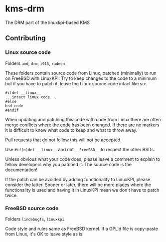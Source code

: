 # kms-drm
The DRM part of the linuxkpi-based KMS

## Contributing

### Linux source code
Folders `amd`, `drm`, `i915`, `radeon`

These folders contain source code from Linux, patched (minimally) to run on FreeBSD with LinuxKPI.
Try to keep changes to the code to a minimum but if you have to patch it, leave the Linux source code intact like so:

```
#ifdef __linux__
...intact linux code...
#else
bsd code
#endif
```

When updating and patching this code with code from Linux there are often merge conflicts where the code has been changed. If there are no markers it is difficult to know what code to keep and what to throw away.

Pull requests that do not follow this will not be accepted. 

Use `#if(n)def __linux__` and not `__FreeBSD__` to respect the other BSDs.

Unless obvious what your code does, please leave a comment to explain to fellow developers why you patched it. The source code is the documentation!

If the patch can be avoided by adding functionality to LinuxKPI, please consider the latter. Sooner or later, there will be more places where the functionality is used and having it in LinuxKPI mean we don't have to patch twice.

### FreeBSD source code
Folders `lindebugfs`, `linuxkpi`

Code style and rules same as FreeBSD kernel. If a GPL'd file is copy-paste from Linux, it's OK to leave style as is.
